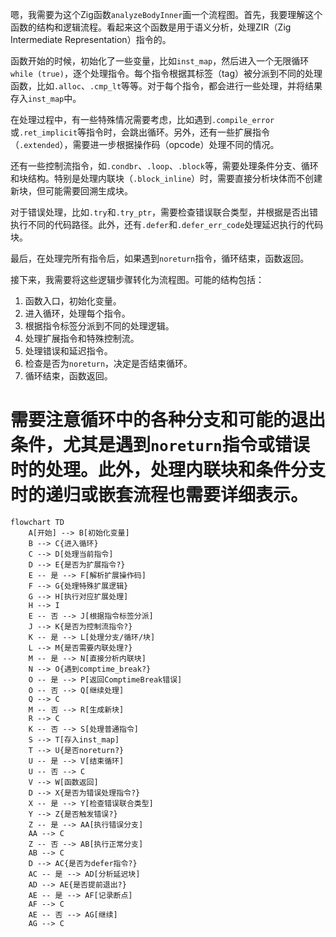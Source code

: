 嗯，我需要为这个Zig函数`analyzeBodyInner`画一个流程图。首先，我要理解这个函数的结构和逻辑流程。看起来这个函数是用于语义分析，处理ZIR（Zig Intermediate Representation）指令的。

函数开始的时候，初始化了一些变量，比如`inst_map`，然后进入一个无限循环`while (true)`，逐个处理指令。每个指令根据其标签（tag）被分派到不同的处理函数，比如`.alloc`、`.cmp_lt`等等。对于每个指令，都会进行一些处理，并将结果存入`inst_map`中。

在处理过程中，有一些特殊情况需要考虑，比如遇到`.compile_error`或`.ret_implicit`等指令时，会跳出循环。另外，还有一些扩展指令（`.extended`），需要进一步根据操作码（opcode）处理不同的情况。

还有一些控制流指令，如`.condbr`、`.loop`、`.block`等，需要处理条件分支、循环和块结构。特别是处理内联块（`.block_inline`）时，需要直接分析块体而不创建新块，但可能需要回溯生成块。

对于错误处理，比如`.try`和`.try_ptr`，需要检查错误联合类型，并根据是否出错执行不同的代码路径。此外，还有`.defer`和`.defer_err_code`处理延迟执行的代码块。

最后，在处理完所有指令后，如果遇到`noreturn`指令，循环结束，函数返回。

接下来，我需要将这些逻辑步骤转化为流程图。可能的结构包括：

1. 函数入口，初始化变量。
2. 进入循环，处理每个指令。
3. 根据指令标签分派到不同的处理逻辑。
4. 处理扩展指令和特殊控制流。
5. 处理错误和延迟指令。
6. 检查是否为`noreturn`，决定是否结束循环。
7. 循环结束，函数返回。

需要注意循环中的各种分支和可能的退出条件，尤其是遇到`noreturn`指令或错误时的处理。此外，处理内联块和条件分支时的递归或嵌套流程也需要详细表示。
================================================
```mermaid
flowchart TD
    A[开始] --> B[初始化变量]
    B --> C{进入循环}
    C --> D[处理当前指令]
    D --> E{是否为扩展指令?}
    E -- 是 --> F[解析扩展操作码]
    F --> G{处理特殊扩展逻辑}
    G --> H[执行对应扩展处理]
    H --> I
    E -- 否 --> J[根据指令标签分派]
    J --> K{是否为控制流指令?}
    K -- 是 --> L[处理分支/循环/块]
    L --> M{是否需要内联处理?}
    M -- 是 --> N[直接分析内联块]
    N --> O{遇到comptime_break?}
    O -- 是 --> P[返回ComptimeBreak错误]
    O -- 否 --> Q[继续处理]
    Q --> C
    M -- 否 --> R[生成新块]
    R --> C
    K -- 否 --> S[处理普通指令]
    S --> T[存入inst_map]
    T --> U{是否noreturn?}
    U -- 是 --> V[结束循环]
    U -- 否 --> C
    V --> W[函数返回]
    D --> X{是否为错误处理指令?}
    X -- 是 --> Y[检查错误联合类型]
    Y --> Z{是否触发错误?}
    Z -- 是 --> AA[执行错误分支]
    AA --> C
    Z -- 否 --> AB[执行正常分支]
    AB --> C
    D --> AC{是否为defer指令?}
    AC -- 是 --> AD[分析延迟块]
    AD --> AE{是否提前退出?}
    AE -- 是 --> AF[记录断点]
    AF --> C
    AE -- 否 --> AG[继续]
    AG --> C
```